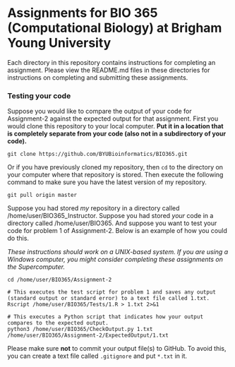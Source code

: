 # Assignments for BIO 365 (Computational Biology) at Brigham Young University

Each directory in this repository contains instructions for completing an assignment. Please view the README.md files in these directories for instructions on completing and submitting these assignments.

### Testing your code

Suppose you would like to compare the output of your code for Assignment-2 against the expected output for that assignment. First you would clone this repository to your local computer. **Put it in a location that is completely separate from your code (also not in a subdirectory of your code).**

```
git clone https://github.com/BYUBioinformatics/BIO365.git
```

Or if you have previously cloned my repository, then `cd` to the directory on your computer where that repository is stored. Then execute the following command to make sure you have the latest version of my repository.

```
git pull origin master
```

Suppose you had stored *my* repository in a directory called /home/user/BIO365_Instructor. Suppose you had stored *your* code in a directory called /home/user/BIO365. And suppose you want to test your code for problem 1 of Assignment-2. Below is an example of how you could do this.

*These instructions should work on a UNIX-based system. If you are using a Windows computer, you might consider completing these assignments on the Supercomputer.*

```
cd /home/user/BIO365/Assignment-2

# This executes the test script for problem 1 and saves any output (standard output or standard error) to a text file called 1.txt.
Rscript /home/user/BIO365/Tests/1.R > 1.txt 2>&1

# This executes a Python script that indicates how your output compares to the expected output.
python3 /home/user/BIO365/CheckOutput.py 1.txt /home/user/BIO365/Assignment-2/ExpectedOutput/1.txt
```

Please make sure **not** to commit your output file(s) to GitHub. To avoid this, you can create a text file called `.gitignore` and put `*.txt` in it.